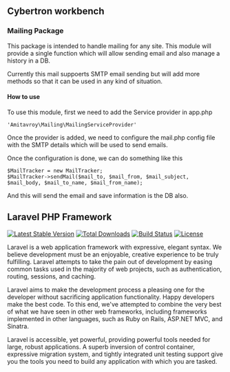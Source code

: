 ## Cybertron workbench

### Mailing Package
This package is intended to handle mailing for any site. This module will provide a single function which will allow sending email and also manage a history in a DB.

Currently this mail suppoerts SMTP email sending but will add more methods so that it can be used in any kind of situation.

#### How to use
To use this module, first we need to add the Service provider in app.php

    'Amitavroy\Mailing\MailingServiceProvider'

Once the provider is added, we need to configure the mail.php config file with the SMTP details which will be used to send emails.

Once the configuration is done, we can do something like this

    $MailTracker = new MailTracker;
    $MailTracker->sendMail($mail_to, $mail_from, $mail_subject, $mail_body, $mail_to_name, $mail_from_name);

And this will send the email and save information is the DB also.

## Laravel PHP Framework

[![Latest Stable Version](https://poser.pugx.org/laravel/framework/version.png)](https://packagist.org/packages/laravel/framework) [![Total Downloads](https://poser.pugx.org/laravel/framework/d/total.png)](https://packagist.org/packages/laravel/framework) [![Build Status](https://travis-ci.org/laravel/framework.png)](https://travis-ci.org/laravel/framework) [![License](https://poser.pugx.org/laravel/framework/license.png)](https://packagist.org/packages/laravel/framework)

Laravel is a web application framework with expressive, elegant syntax. We believe development must be an enjoyable, creative experience to be truly fulfilling. Laravel attempts to take the pain out of development by easing common tasks used in the majority of web projects, such as authentication, routing, sessions, and caching.

Laravel aims to make the development process a pleasing one for the developer without sacrificing application functionality. Happy developers make the best code. To this end, we've attempted to combine the very best of what we have seen in other web frameworks, including frameworks implemented in other languages, such as Ruby on Rails, ASP.NET MVC, and Sinatra.

Laravel is accessible, yet powerful, providing powerful tools needed for large, robust applications. A superb inversion of control container, expressive migration system, and tightly integrated unit testing support give you the tools you need to build any application with which you are tasked.